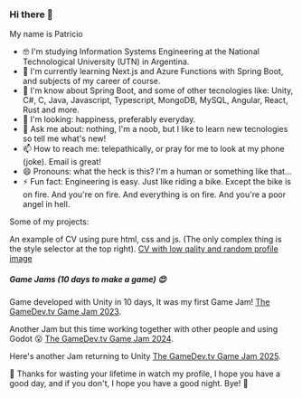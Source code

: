 ### Hi there 👋

My name is Patricio

- 🤓 I'm studying Information Systems Engineering at the National Technological University (UTN) in Argentina.
- 🌱 I'm currently learning Next.js and Azure Functions with Spring Boot, and subjects of my career of course.
- 🤔 I'm know about Spring Boot, and some of other tecnologies like: Unity, C#, C, Java, Javascript, Typescript, MongoDB, MySQL, Angular, React, Rust and more.
- 👯 I'm looking: happiness, preferably everyday.
- 💬 Ask me about: nothing, I'm a noob, but I like to learn new tecnologies so tell me what's new!
- 📫 How to reach me: telepathically, or pray for me to look at my phone (joke). Email is great!
- 😄 Pronouns: what the heck is this? I'm a human or something like that...
- ⚡ Fun fact: Engineering is easy. Just like riding a bike. Except the bike is on fire. And you're on fire. And everything is on fire. And you're a poor angel in hell.  
  
Some of my projects:

An example of CV using pure html, css and js. (The only complex thing is the style selector at the top right). 
[CV with low qality and random profile image](https://locounpoconadamas.github.io/PrimerosPasosFrontend/)

##### Game Jams (10 days to make a game) 😍

Game developed with Unity in 10 days, It was my first Game Jam! 
[The GameDev.tv Game Jam 2023](https://asesinodspiadado.itch.io/altereality).

Another Jam but this time working together with other people and using Godot 😮
[The GameDev.tv Game Jam 2024](https://kuitthegeek.itch.io/the-last-dance).

Here's another Jam returning to Unity
[The GameDev.tv Game Jam 2025](https://goatgames3.itch.io/toy-terror).




🤗 Thanks for wasting your lifetime in watch my profile, I hope you have a good day, and if you don't, I hope you have a good night. Bye! 👋


